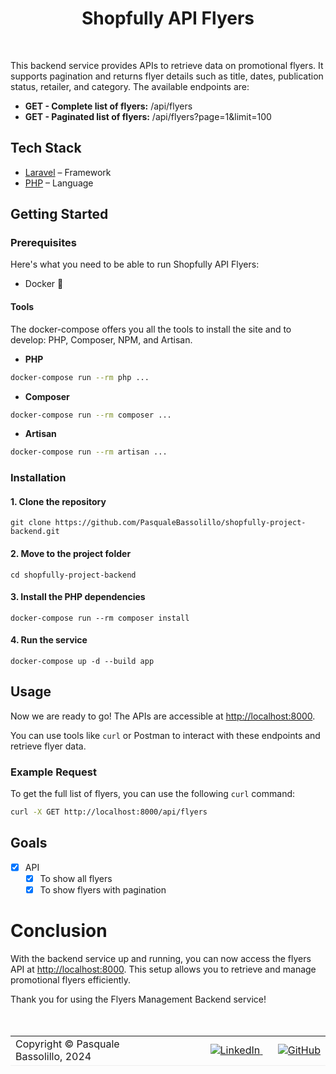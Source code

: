 <div align="center">
  <h1 align="center">Shopfully API Flyers</h1>
</div>

<br/>

This backend service provides APIs to retrieve data on promotional flyers. It supports pagination and returns flyer details such as title, dates, publication status, retailer, and category. The available endpoints are:

- **GET - Complete list of flyers:** /api/flyers
- **GET - Paginated list of flyers:** /api/flyers?page=1&limit=100

## Tech Stack

- [Laravel](https://laravel.com/) – Framework
- [PHP](https://www.php.net/) – Language

## Getting Started

### Prerequisites

Here's what you need to be able to run Shopfully API Flyers:

- Docker 🐳

#### Tools

The docker-compose offers you all the tools to install the site and to develop: PHP, Composer, NPM, and Artisan.

- **PHP**
```sh
docker-compose run --rm php ...
```

- **Composer**
```sh
docker-compose run --rm composer ...
```

- **Artisan**
```sh
docker-compose run --rm artisan ...
```

### Installation

#### 1. Clone the repository

```shell
git clone https://github.com/PasqualeBassolillo/shopfully-project-backend.git
```

#### 2. Move to the project folder

```shell
cd shopfully-project-backend
```

#### 3. Install the PHP dependencies

```shell
docker-compose run --rm composer install
```

#### 4. Run the service

```shell
docker-compose up -d --build app
```

## Usage

Now we are ready to go! The APIs are accessible at [http://localhost:8000](http://localhost:8000).

You can use tools like `curl` or Postman to interact with these endpoints and retrieve flyer data.

### Example Request

To get the full list of flyers, you can use the following `curl` command:

```sh
curl -X GET http://localhost:8000/api/flyers
```

## Goals
- [X] API
  - [x] To show all flyers
  - [x] To show flyers with pagination

# Conclusion

With the backend service up and running, you can now access the flyers API at [http://localhost:8000](http://localhost:8000). This setup allows you to retrieve and manage promotional flyers efficiently.

Thank you for using the Flyers Management Backend service!
<br>
<br>
<br>
<table border="0" cellspacing="0" cellpadding="0">
  <tr style="border-bottom: 1px solid #efefef;">
    <td width="506" border=0>
      Copyright © Pasquale Bassolillo, 2024
    </td>
    <td align="right" width="506">
      <span>
        <a href="https://www.linkedin.com/in/pasquale-bassolillo-823900161/">
          <img src="https://img.shields.io/badge/LinkedIn-0A66C2?style=for-the-badge&logo=linkedin&logoColor=white"
            alt="LinkedIn" />
        </a>
      </span>
      <span>
         <img src="#"
            width="20" height="1" />
      </span>
      <span>
        <a href="https://github.com/PasqualeBassolillo">
          <img src="https://img.shields.io/badge/GitHub-171515?style=for-the-badge&logo=github&logoColor=white"
            alt="GitHub" />
        </a>
      </span>
    </td>
  </tr>
</table>